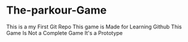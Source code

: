 # The-parkour-Game

This is a my First Git Repo 
This game is Made for Learning Github 
This Game Is Not a Complete Game It's a Prototype 

